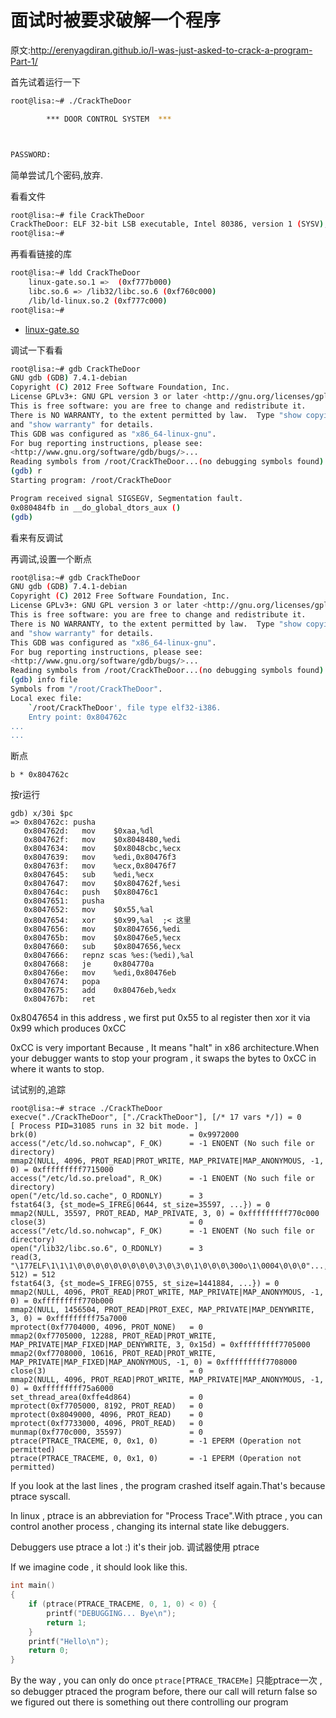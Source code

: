 # 面试时被要求破解一个程序

原文:http://erenyagdiran.github.io/I-was-just-asked-to-crack-a-program-Part-1/

首先试着运行一下

```bash
root@lisa:~# ./CrackTheDoor 

        *** DOOR CONTROL SYSTEM  ***



PASSWORD:
```

简单尝试几个密码,放弃.

看看文件

```bash
root@lisa:~# file CrackTheDoor 
CrackTheDoor: ELF 32-bit LSB executable, Intel 80386, version 1 (SYSV), dynamically linked (uses shared libs), for GNU/Linux 2.6.15, BuildID[sha1]=0x9927be2fe310bea01d412164103b9c8b2d7567ea, not stripped
root@lisa:~#
```

再看看链接的库

```bash
root@lisa:~# ldd CrackTheDoor 
    linux-gate.so.1 =>  (0xf777b000)
    libc.so.6 => /lib32/libc.so.6 (0xf760c000)
    /lib/ld-linux.so.2 (0xf777c000)
root@lisa:~#
```

* [linux-gate.so](http://www.trilithium.com/johan/2005/08/linux-gate/)

调试一下看看

```bash
root@lisa:~# gdb CrackTheDoor 
GNU gdb (GDB) 7.4.1-debian
Copyright (C) 2012 Free Software Foundation, Inc.
License GPLv3+: GNU GPL version 3 or later <http://gnu.org/licenses/gpl.html>
This is free software: you are free to change and redistribute it.
There is NO WARRANTY, to the extent permitted by law.  Type "show copying"
and "show warranty" for details.
This GDB was configured as "x86_64-linux-gnu".
For bug reporting instructions, please see:
<http://www.gnu.org/software/gdb/bugs/>...
Reading symbols from /root/CrackTheDoor...(no debugging symbols found)...done.
(gdb) r
Starting program: /root/CrackTheDoor 

Program received signal SIGSEGV, Segmentation fault.
0x080484fb in __do_global_dtors_aux ()
(gdb)
```

看来有反调试

再调试,设置一个断点

```bash
root@lisa:~# gdb CrackTheDoor 
GNU gdb (GDB) 7.4.1-debian
Copyright (C) 2012 Free Software Foundation, Inc.
License GPLv3+: GNU GPL version 3 or later <http://gnu.org/licenses/gpl.html>
This is free software: you are free to change and redistribute it.
There is NO WARRANTY, to the extent permitted by law.  Type "show copying"
and "show warranty" for details.
This GDB was configured as "x86_64-linux-gnu".
For bug reporting instructions, please see:
<http://www.gnu.org/software/gdb/bugs/>...
Reading symbols from /root/CrackTheDoor...(no debugging symbols found)...done.
(gdb) info file
Symbols from "/root/CrackTheDoor".
Local exec file:
    `/root/CrackTheDoor', file type elf32-i386.
    Entry point: 0x804762c
...
...
```

断点
```text
b * 0x804762c
```

按r运行
```text
gdb) x/30i $pc
=> 0x804762c: pusha  
   0x804762d:   mov    $0xaa,%dl
   0x804762f:   mov    $0x8048480,%edi
   0x8047634:   mov    $0x8048cbc,%ecx
   0x8047639:   mov    %edi,0x80476f3
   0x804763f:   mov    %ecx,0x80476f7
   0x8047645:   sub    %edi,%ecx
   0x8047647:   mov    $0x804762f,%esi
   0x804764c:   push   $0x80476c1
   0x8047651:   pusha  
   0x8047652:   mov    $0x55,%al
   0x8047654:   xor    $0x99,%al  ;< 这里
   0x8047656:   mov    $0x8047656,%edi
   0x804765b:   mov    $0x80476e5,%ecx
   0x8047660:   sub    $0x8047656,%ecx
   0x8047666:   repnz scas %es:(%edi),%al
   0x8047668:   je     0x804770a
   0x804766e:   mov    %edi,0x80476eb
   0x8047674:   popa   
   0x8047675:   add    0x80476eb,%edx
   0x804767b:   ret
```

0x8047654 in this address , we first put 0x55 to al register then xor it via 0x99 which produces 0xCC

0xCC is very important Because , It means "halt" in x86 architecture.When your debugger wants to stop your program , it swaps the bytes to 0xCC in where it wants to stop.


试试别的,追踪

```text
root@lisa:~# strace ./CrackTheDoor 
execve("./CrackTheDoor", ["./CrackTheDoor"], [/* 17 vars */]) = 0
[ Process PID=31085 runs in 32 bit mode. ]
brk(0)                                  = 0x9972000
access("/etc/ld.so.nohwcap", F_OK)      = -1 ENOENT (No such file or directory)
mmap2(NULL, 4096, PROT_READ|PROT_WRITE, MAP_PRIVATE|MAP_ANONYMOUS, -1, 0) = 0xfffffffff7715000
access("/etc/ld.so.preload", R_OK)      = -1 ENOENT (No such file or directory)
open("/etc/ld.so.cache", O_RDONLY)      = 3
fstat64(3, {st_mode=S_IFREG|0644, st_size=35597, ...}) = 0
mmap2(NULL, 35597, PROT_READ, MAP_PRIVATE, 3, 0) = 0xfffffffff770c000
close(3)                                = 0
access("/etc/ld.so.nohwcap", F_OK)      = -1 ENOENT (No such file or directory)
open("/lib32/libc.so.6", O_RDONLY)      = 3
read(3, "\177ELF\1\1\1\0\0\0\0\0\0\0\0\0\3\0\3\0\1\0\0\0\300o\1\0004\0\0\0"..., 512) = 512
fstat64(3, {st_mode=S_IFREG|0755, st_size=1441884, ...}) = 0
mmap2(NULL, 4096, PROT_READ|PROT_WRITE, MAP_PRIVATE|MAP_ANONYMOUS, -1, 0) = 0xfffffffff770b000
mmap2(NULL, 1456504, PROT_READ|PROT_EXEC, MAP_PRIVATE|MAP_DENYWRITE, 3, 0) = 0xfffffffff75a7000
mprotect(0xf7704000, 4096, PROT_NONE)   = 0
mmap2(0xf7705000, 12288, PROT_READ|PROT_WRITE, MAP_PRIVATE|MAP_FIXED|MAP_DENYWRITE, 3, 0x15d) = 0xfffffffff7705000
mmap2(0xf7708000, 10616, PROT_READ|PROT_WRITE, MAP_PRIVATE|MAP_FIXED|MAP_ANONYMOUS, -1, 0) = 0xfffffffff7708000
close(3)                                = 0
mmap2(NULL, 4096, PROT_READ|PROT_WRITE, MAP_PRIVATE|MAP_ANONYMOUS, -1, 0) = 0xfffffffff75a6000
set_thread_area(0xffe4d864)             = 0
mprotect(0xf7705000, 8192, PROT_READ)   = 0
mprotect(0x8049000, 4096, PROT_READ)    = 0
mprotect(0xf7733000, 4096, PROT_READ)   = 0
munmap(0xf770c000, 35597)               = 0
ptrace(PTRACE_TRACEME, 0, 0x1, 0)       = -1 EPERM (Operation not permitted)
ptrace(PTRACE_TRACEME, 0, 0x1, 0)       = -1 EPERM (Operation not permitted)

```


If you look at the last lines , the program crashed itself again.That's because ptrace syscall.

In linux , ptrace is an abbreviation for "Process Trace".With ptrace , you can control another process , changing its internal state like debuggers.

Debuggers use ptrace a lot :) it's their job. 调试器使用 ptrace

If we imagine code , it should look like this.

```c
int main()
{
    if (ptrace(PTRACE_TRACEME, 0, 1, 0) < 0) {
        printf("DEBUGGING... Bye\n");
        return 1;
    }
    printf("Hello\n");
    return 0;
}
```

By the way , you can only do once `ptrace[PTRACE_TRACEMe]` 只能ptrace一次  , so debugger ptraced the program before, there our call will return false so we figured out there is something out there controlling our program